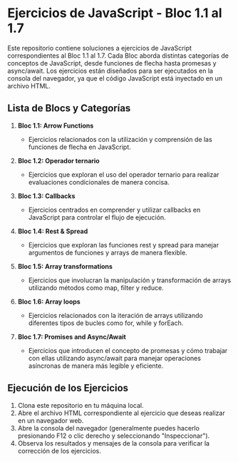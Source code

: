 # Ejercicios de JavaScript - Bloc 1.1 al 1.7

Este repositorio contiene soluciones a ejercicios de JavaScript correspondientes al Bloc 1.1 al 1.7. 
Cada Bloc aborda distintas categorías de conceptos de JavaScript, desde funciones de flecha hasta promesas y async/await. 
Los ejercicios están diseñados para ser ejecutados en la consola del navegador, ya que el código JavaScript está inyectado en un archivo HTML.

## Lista de Blocs y Categorías

1. **Bloc 1.1: Arrow Functions**
   - Ejercicios relacionados con la utilización y comprensión de las funciones de flecha en JavaScript.

2. **Bloc 1.2: Operador ternario**
   - Ejercicios que exploran el uso del operador ternario para realizar evaluaciones condicionales de manera concisa.

3. **Bloc 1.3: Callbacks**
   - Ejercicios centrados en comprender y utilizar callbacks en JavaScript para controlar el flujo de ejecución.

4. **Bloc 1.4: Rest & Spread**
   - Ejercicios que exploran las funciones rest y spread para manejar argumentos de funciones y arrays de manera flexible.

5. **Bloc 1.5: Array transformations**
   - Ejercicios que involucran la manipulación y transformación de arrays utilizando métodos como map, filter y reduce.

6. **Bloc 1.6: Array loops**
   - Ejercicios relacionados con la iteración de arrays utilizando diferentes tipos de bucles como for, while y forEach.

7. **Bloc 1.7: Promises and Async/Await**
   - Ejercicios que introducen el concepto de promesas y cómo trabajar con ellas utilizando async/await para manejar operaciones asíncronas de manera más legible y eficiente.

## Ejecución de los Ejercicios

1. Clona este repositorio en tu máquina local.
2. Abre el archivo HTML correspondiente al ejercicio que deseas realizar en un navegador web.
3. Abre la consola del navegador (generalmente puedes hacerlo presionando F12 o clic derecho y seleccionando "Inspeccionar").
4. Observa los resultados y mensajes de la consola para verificar la corrección de los ejercicios.
